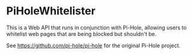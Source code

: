 # PiHoleWhitelister
This is a Web API that runs in conjunction with Pi-Hole, allowing users to whitelist web pages that are being blocked but shouldn't be.

See https://github.com/pi-hole/pi-hole for the original Pi-Hole project.
